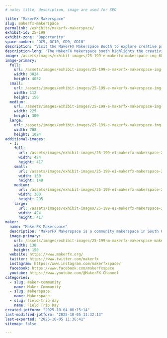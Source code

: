 ```yaml
---
# note: title, description, image are used for SEO

title: "MakerFX Makerspace"
slug: makerfx-makerspace
permalink: /exhibits/makerfx-makerspace/
exhibit-id: 25-199
exhibit-zone: "Opportunity"
space-number: "OC9, OC10, OD9, OD10"
description: "Visit the MakerFX Makerspace Booth to explore creative projects from our makers."
description-long: "The MakerFX Makerspace booth highlights the creativity and innovation of our community. Check out the famous can crusher, watch live 3D printing demonstrations, and explore a showcase of unique projects made at the space. A fun and inspiring stop for kids, families, and makers of all ages."
image: /assets/images/exhibit-images/25-199-e-makerfx-makerspace-img-6876-225x300.jpg
image-primary: 
  full:
    url: /assets/images/exhibit-images/25-199-e-makerfx-makerspace-img-6876-full.jpg
    width: 3024
    height: 4032
  small:
    url: /assets/images/exhibit-images/25-199-e-makerfx-makerspace-img-6876-112x150.jpg
    width: 112
    height: 150
  medium:
    url: /assets/images/exhibit-images/25-199-e-makerfx-makerspace-img-6876-225x300.jpg
    width: 225
    height: 300
  large:
    url: /assets/images/exhibit-images/25-199-e-makerfx-makerspace-img-6876-768x1024.jpg
    width: 768
    height: 1024
additional-images: 
  - 1:
    full:
      url: /assets/images/exhibit-images/25-199-e1-makerfx-makerspace-2025-10-01-11-28-00-full.jpg
      width: 424
      height: 417
    small:
      url: /assets/images/exhibit-images/25-199-e1-makerfx-makerspace-2025-10-01-11-28-00-150x148.jpg
      width: 150
      height: 148
    medium:
      url: /assets/images/exhibit-images/25-199-e1-makerfx-makerspace-2025-10-01-11-28-00-300x295.jpg
      width: 300
      height: 295
    large:
      url: /assets/images/exhibit-images/25-199-e1-makerfx-makerspace-2025-10-01-11-28-00-424x417.jpg
      width: 424
      height: 417
maker: 
  name: "MakerFX Makerspace"
  description: "MakerFX Makerspace is a community makerspace in South Orlando. We welcome makers of all types, from crafters to artists to robotics builders. Whatever you like to make, you'll find a welcoming community that can help you learn, and wants to learn from you. MakerFX is funded by our members who receive 24x7 access to the space & tools as part of their membership. MakerFX has a wide variety of tools that you can use to take your project from idea to reality! MakerFX Makerspace is a program of The Maker Effect Foundation a 501(c)(3) public charity."
  image-primary:
    url: /assets/images/exhibit-images/25-199-m-makerfx-makerspace-makerfx-logo-hex-2-print-138x150.png
    width: 138
    height: 150
  website: https://www.makerfx.org/
  twitter: https://www.twitter.com/makerfx
  instagram: https://www.instagram.com/makerfxspace/
  facebook: https://www.facebook.com/makerfxspace
  youtube: https://www.youtube.com/@MakerFX-Channel
categories: 
  - slug: maker-community
    name: Maker Community
  - slug: makerspace
    name: Makerspace
  - slug: field-trip-day
    name: Field Trip Day
created-jotform: "2025-10-04 00:15:14"
last-modified-jotform: "2025-10-05 11:32:13"
last-exported: "2025-10-05 11:36:41"
sitemap: false

---
```


